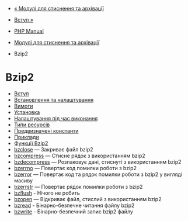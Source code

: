 - [« Модулі для стиснення та архівації](refs.compression.md)
- [Вступ »](intro.bzip2.md)

- [PHP Manual](index.md)
- [Модулі для стиснення та архівації](refs.compression.md)
- Bzip2

# Bzip2

- [Вступ](intro.bzip2.md)
- [Встановлення та налаштування](bzip2.setup.md)
- [Вимоги](bzip2.requirements.md)
- [Установка](bzip2.installation.md)
- [Налаштування під час виконання](bzip2.configuration.md)
- [Типи ресурсів](bzip2.resources.md)
- [Предвизначені константи](bzip2.constants.md)
- [Приклади](bzip2.examples.md)
- [Функції Bzip2](ref.bzip2.md)
- [bzclose](function.bzclose.md) — Закриває файл bzip2
- [bzcompress](function.bzcompress.md) — Стисне рядок з
використанням bzip2
- [bzdecompress](function.bzdecompress.md) — Розпаковує
дані, стиснуті з використанням bzip2
- [bzerrno](function.bzerrno.md) — Повертає код помилки роботи
з bzip2
- [bzerror](function.bzerror.md) — Повертає код та рядок
помилки роботи з bzip2 у вигляді масиву
- [bzerrstr](function.bzerrstr.md) — Повертає рядок помилки
роботи з bzip2
- [bzflush](function.bzflush.md) - Нічого не робить
- [bzopen](function.bzopen.md) — Відкриває файл, стислий з
використанням bzip2
- [bzread](function.bzread.md) - Бінарно-безпечне читання файлу
bzip2
- [bzwrite](function.bzwrite.md) - Бінарно-безпечний запис
bzip2 файлу
